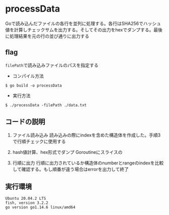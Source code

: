 # processData

Goで読み込んだファイルの各行を並列に処理する。各行はSHA256でハッシュ値を計算しチェックサムを出力する。そしてその出力をhexでダンプする。最後に処理結果を元の行の並び通りに出力する

## flag

`filePath`で読み込みファイルのパスを指定する

- コンパイル方法

```
$ go build -o processData
```

- 実行方法

```
$ ./processData -filePath ./data.txt 
```

## コードの説明

1. ファイル読み込み
    読み込みの際にindexを含めた構造体を作成した。手順3で行順チェックに使用する

2. hash値計算、hex形式でダンプ
    Goroutineにスライスの
3. 行順に出力
    行順に出力されているか構造体のnumberとrangeのindexを比較して確認する。もし順番が違う場合はerrorを出力して終了

## 実行環境

```
Ubuntu 20.04.2 LTS
fish, version 3.2.2
go version go1.14.6 linux/amd64
```